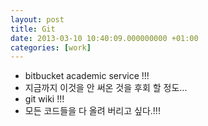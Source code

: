 ```yaml
---
layout: post
title: Git
date: 2013-03-10 10:40:09.000000000 +01:00
categories: [work]
---
```

<ul>
<li>bitbucket academic service !!! </li>
<li>지금까지 이것을 안 써온 것을 후회 할 정도... </li>
<li>git wiki !!! </li>
<li>모든 코드들을 다 올려 버리고 싶다.!!!</li>
</ul>
